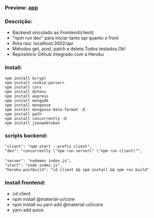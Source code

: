 ### Preview: [app](https://screen-login.herokuapp.com/)
### Descrição:
- Backend vinculado ao Frontend(client)<br>
- "npm run dev" para iniciar tanto api quanto o front<br>
- Rota raiz: localhost:3002/api<br>
- Métodos get, post, patch e delete.Todos testados.Ok!<br> 
- Repositório Github integrado com a Heroku<br>

### Install:
`npm install bcrypt`<br>
`npm install cookie-parser>`<br>
`npm install cors`<br>
`npm install dotenv`<br>
`npm install express`<br>
`npm install mongodb`<br>
`npm install mongoose`<br>
`npm install mongoose-date-format -D`<br>
`npm install path`<br>
`npm install concurrently -D`<br>
`npm install jsonwebtoken`<br>

### scripts backend:
`"client": "npm start --prefix client",`<br>
 `"dev": "concurrently \"npm run server\" \"npm run client\"",`<br>    
 `"server": "nodemon index.js",`<br>
 `"start": "node index.js",`<br>
 `"heroku-postbuild": "cd client && npm install && npm run build"`<br>

 ### Install frontend:
 * cd client<br>
 * npm install @material-ui/core<br>
 * npm install ou yarn add @material-ui/icons<br>
 * yarn add axios<br>



